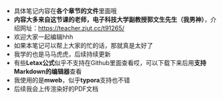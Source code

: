  * 具体笔记内容在**各个章节的文件**里面哦
 * **内容大多来自这节课的老师，电子科技大学副教授郭文生先生（我男神）**，介绍网址：https://teacher.zjut.cc/t91265/
 * 欢迎大家一起编辑hhh
 * 如果本笔记可以帮上大家的忙的话，那就真是太好了
 * 我学的也是马马虎虎，后续持续更新
 * 有些**Letax公式**似乎不支持在Github里面查看哎，可以下载下来后用**支持Markdown的编辑器**查看
 * 我使用的是**mweb**，似乎**typora**支持也不错
 * 后续我会上传渲染好的PDF文档
